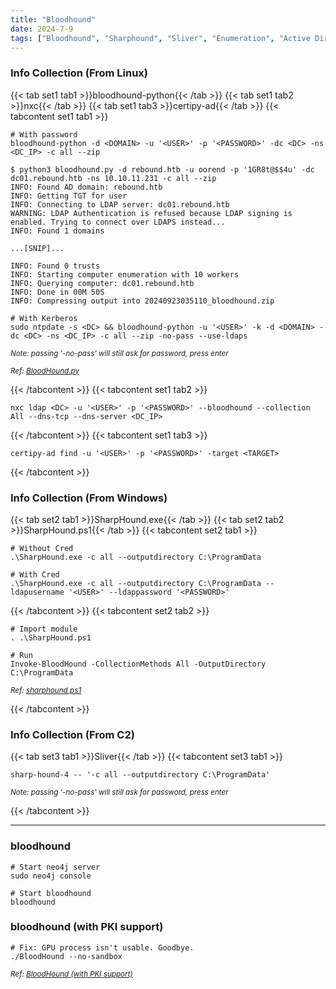 ```yaml
---
title: "Bloodhound"
date: 2024-7-9
tags: ["Bloodhound", "Sharphound", "Sliver", "Enumeration", "Active Directory", "Windows", "Neo4J"]
---
```


### Info Collection (From Linux)

{{< tab set1 tab1 >}}bloodhound-python{{< /tab >}}
{{< tab set1 tab2 >}}nxc{{< /tab >}}
{{< tab set1 tab3 >}}certipy-ad{{< /tab >}}
{{< tabcontent set1 tab1 >}}

```console
# With password
bloodhound-python -d <DOMAIN> -u '<USER>' -p '<PASSWORD>' -dc <DC> -ns <DC_IP> -c all --zip
```

```console {class="sample-code"}
$ python3 bloodhound.py -d rebound.htb -u oorend -p '1GR8t@$$4u' -dc dc01.rebound.htb -ns 10.10.11.231 -c all --zip 
INFO: Found AD domain: rebound.htb
INFO: Getting TGT for user
INFO: Connecting to LDAP server: dc01.rebound.htb
WARNING: LDAP Authentication is refused because LDAP signing is enabled. Trying to connect over LDAPS instead...
INFO: Found 1 domains

...[SNIP]...

INFO: Found 0 trusts
INFO: Starting computer enumeration with 10 workers
INFO: Querying computer: dc01.rebound.htb
INFO: Done in 00M 50S
INFO: Compressing output into 20240923035110_bloodhound.zip
```

```console
# With Kerberos
sudo ntpdate -s <DC> && bloodhound-python -u '<USER>' -k -d <DOMAIN> -dc <DC> -ns <DC_IP> -c all --zip -no-pass --use-ldaps
```

<small>*Note: passing '-no-pass' will still ask for password, press enter*</small>

<small>*Ref: [BloodHound.py](https://github.com/dirkjanm/BloodHound.py)*</small>

{{< /tabcontent >}}
{{< tabcontent set1 tab2 >}}

```console
nxc ldap <DC> -u '<USER>' -p '<PASSWORD>' --bloodhound --collection All --dns-tcp --dns-server <DC_IP>
```

{{< /tabcontent >}}
{{< tabcontent set1 tab3 >}}

```console
certipy-ad find -u '<USER>' -p '<PASSWORD>' -target <TARGET>
```

{{< /tabcontent >}}

### Info Collection (From Windows)

{{< tab set2 tab1 >}}SharpHound.exe{{< /tab >}}
{{< tab set2 tab2 >}}SharpHound.ps1{{< /tab >}}
{{< tabcontent set2 tab1 >}}

```console
# Without Cred
.\SharpHound.exe -c all --outputdirectory C:\ProgramData
```

```console
# With Cred
.\SharpHound.exe -c all --outputdirectory C:\ProgramData --ldapusername '<USER>' --ldappassword '<PASSWORD>'
```

{{< /tabcontent >}}
{{< tabcontent set2 tab2 >}}

```console
# Import module
. .\SharpHound.ps1
```

```console
# Run
Invoke-BloodHound -CollectionMethods All -OutputDirectory C:\ProgramData
```

<small>*Ref: [sharphound.ps1](https://github.com/BloodHoundAD/BloodHound/blob/master/Collectors/SharpHound.ps1)*</small>

{{< /tabcontent >}}

### Info Collection (From C2)

{{< tab set3 tab1 >}}Sliver{{< /tab >}}
{{< tabcontent set3 tab1 >}}

```console
sharp-hound-4 -- '-c all --outputdirectory C:\ProgramData'
```

<small>*Note: passing '-no-pass' will still ask for password, press enter*</small>

{{< /tabcontent >}}

---

### bloodhound

```console
# Start neo4j server
sudo neo4j console
```

```console
# Start bloodhound
bloodhound
```

### bloodhound (with PKI support)

```console
# Fix: GPU process isn't usable. Goodbye.
./BloodHound --no-sandbox
```

<small>*Ref: [BloodHound (with PKI support)](https://github.com/ly4k/BloodHound)*</small>
